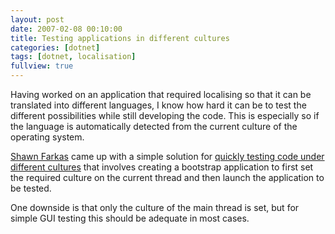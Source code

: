 ```yaml
---
layout: post
date: 2007-02-08 00:10:00
title: Testing applications in different cultures
categories: [dotnet]
tags: [dotnet, localisation]
fullview: true
---
```


Having worked on an application that required localising so that it can be translated into different languages, I know how hard it can be to test the different possibilities while still developing the code. This is especially so if the language is automatically detected from the current culture of the operating system.

[Shawn Farkas](http://blogs.msdn.com/shawnfa/) came up with a simple solution for [quickly testing code under different cultures](http://blogs.msdn.com/shawnfa/archive/2006/10/20/quickly-testing-code-under-different-cultures.aspx) that involves creating a bootstrap application to first set the required culture on the current thread and then launch the application to be tested.

One downside is that only the culture of the main thread is set, but for simple GUI testing this should be adequate in most cases.
